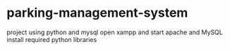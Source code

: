 # parking-management-system
project using python and mysql
open xampp and start apache and MySQL
install required python libraries

